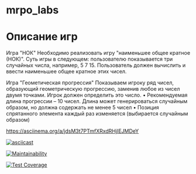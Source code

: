 # mrpo_labs

# Описание игр
Игра "НОК" Необходимо реализовать игру "наименьшее общее кратное (НОК)". Суть игры в следующем: пользователю показывается три случайных числа, например, 5 7 15. Пользователь должен вычислить и ввести наименьшее общее кратное этих чисел.

Игра "Геометическая прогрессия" Показываем игроку ряд чисел, образующий геометрическую прогрессию, заменив любое из чисел двумя точками. Игрок должен определить это число. • Рекомендуемая длина прогрессии – 10 чисел. Длина может генерироваться случайным образом, но должна содержать не менее 5 чисел • Позиция спрятанного элемента каждый раз изменяется (выбирается случайным образом)

https://asciinema.org/a/jdsM3t7PTmfXRxdRHjIEJMDeY

[![asciicast](https://asciinema.org/a/jdsM3t7PTmfXRxdRHjIEJMDeY.svg)](https://asciinema.org/a/jdsM3t7PTmfXRxdRHjIEJMDeY)

[![Maintainability](https://api.codeclimate.com/v1/badges/1d89fac5a11399b25968/maintainability)](https://codeclimate.com/github/MDoak/mrpo_labs/maintainability)

[![Test Coverage](https://api.codeclimate.com/v1/badges/1d89fac5a11399b25968/test_coverage)](https://codeclimate.com/github/MDoak/mrpo_labs/test_coverage)
